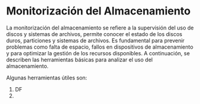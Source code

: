 # Monitorización del Almacenamiento
La monitorización del almacenamiento se refiere a la supervisión del uso de discos y sistemas de archivos, permite conocer el estado de los discos duros, particiones y sistemas de archivos. Es fundamental para prevenir problemas como falta de espacio, fallos en dispositivos de almacenamiento y para optimizar la gestión de los recursos disponibles. A continuación, se describen las herramientas básicas para analizar el uso del almacenamiento.

Algunas herramientas útiles son:

1. DF
2. 
